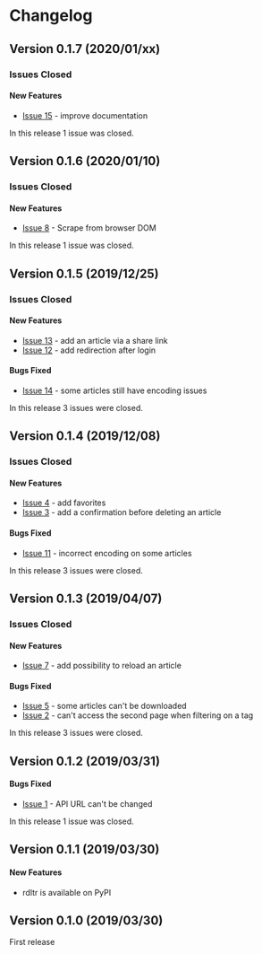 # Changelog

## Version 0.1.7 (2020/01/xx)

### Issues Closed

#### New Features

* [Issue 15](https://github.com/SamR1/rdltr/issues/15) - improve documentation

In this release 1 issue was closed.

## Version 0.1.6 (2020/01/10)

### Issues Closed

#### New Features

* [Issue 8](https://github.com/SamR1/rdltr/issues/8) - Scrape from browser DOM

In this release 1 issue was closed.


## Version 0.1.5 (2019/12/25)

### Issues Closed

#### New Features

* [Issue 13](https://github.com/SamR1/rdltr/issues/13) - add an article via a share link
* [Issue 12](https://github.com/SamR1/rdltr/issues/12) - add redirection after login

#### Bugs Fixed

* [Issue 14](https://github.com/SamR1/rdltr/issues/14) - some articles still have encoding issues

In this release 3 issues were closed.


## Version 0.1.4 (2019/12/08)

### Issues Closed

#### New Features

* [Issue 4](https://github.com/SamR1/rdltr/issues/4) - add favorites
* [Issue 3](https://github.com/SamR1/rdltr/issues/3) - add a confirmation before deleting an article

#### Bugs Fixed

* [Issue 11](https://github.com/SamR1/rdltr/issues/11) - incorrect encoding on some articles

In this release 3 issues were closed.


## Version 0.1.3 (2019/04/07)

### Issues Closed

#### New Features

* [Issue 7](https://github.com/SamR1/rdltr/issues/7) - add possibility to reload an article

#### Bugs Fixed

* [Issue 5](https://github.com/SamR1/rdltr/issues/5) - some articles can't be downloaded
* [Issue 2](https://github.com/SamR1/rdltr/issues/2) - can't access the second page when filtering on a tag

In this release 3 issues were closed.


## Version 0.1.2 (2019/03/31)

#### Bugs Fixed

* [Issue 1](https://github.com/SamR1/rdltr/issues/1) - API URL can't be changed

In this release 1 issue was closed.


## Version 0.1.1 (2019/03/30)

#### New Features
- rdltr is available on PyPI


## Version 0.1.0 (2019/03/30)

First release
